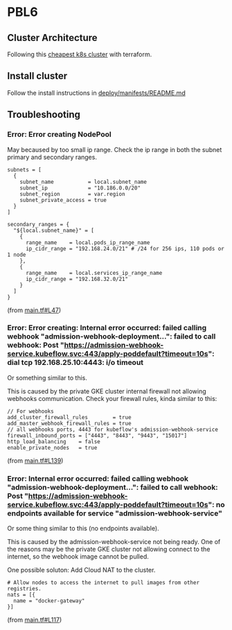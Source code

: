 # PBL6

## Cluster Architecture

Following this [cheapest k8s cluster](https://redmaple.tech/blogs/affordable-kubernetes-for-personal-projects/) with terraform.

## Install cluster

Follow the install instructions in [deploy/manifests/README.md](deploy/manifests/README.md)

## Troubleshooting

### Error: Error creating NodePool

May becaused by too small ip range.
Check the ip range in both the subnet primary and secondary ranges.

```code
subnets = [
  {
    subnet_name           = local.subnet_name
    subnet_ip             = "10.186.0.0/20"
    subnet_region         = var.region
    subnet_private_access = true
  }
]

secondary_ranges = {
  "${local.subnet_name}" = [
    {
      range_name    = local.pods_ip_range_name
      ip_cidr_range = "192.168.24.0/21" # /24 for 256 ips, 110 pods or 1 node
    },
    {
      range_name    = local.services_ip_range_name
      ip_cidr_range = "192.168.32.0/21"
    }
  ]
}
```

(from [main.tf#L47](./deploy/terraform/main.tf#L47))

### Error: Error creating: Internal error occurred: failed calling webhook "admission-webhook-deployment...": failed to call webhook: Post "https://admission-webhook-service.kubeflow.svc:443/apply-poddefault?timeout=10s": dial tcp 192.168.25.10:4443: i/o timeout

Or something similar to this.

This is caused by the private GKE cluster internal firewall not allowing webhooks communication.
Check your firewall rules, kinda similar to this:

```code
// For webhooks
add_cluster_firewall_rules        = true
add_master_webhook_firewall_rules = true
// all webhooks ports, 4443 for kubeflow's admission-webhook-service
firewall_inbound_ports = ["4443", "8443", "9443", "15017"]
http_load_balancing    = false
enable_private_nodes   = true
```

(from [main.tf#L139](./deploy/terraform/main.tf#L139))

### Error: Internal error occurred: failed calling webhook "admission-webhook-deployment...": failed to call webhook: Post "https://admission-webhook-service.kubeflow.svc:443/apply-poddefault?timeout=10s": no endpoints available for service "admission-webhook-service"

Or some thing similar to this (no endpoints available).

This is caused by the admission-webhook-service not being ready. One of the reasons may be the private GKE cluster not allowing connect to the internet, so the webhook image cannot be pulled.

One possible soluton: Add Cloud NAT to the cluster.

```code
# Allow nodes to access the internet to pull images from other registries.
nats = [{
  name = "docker-gateway"
}]
```

(from [main.tf#L117](./deploy/terraform/main.tf#L117))
